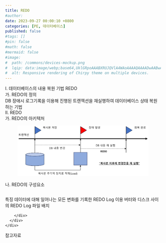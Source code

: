 ```yaml
---
title: REDO
#author: 
date: 2023-09-27 00:00:10 +0800
categories: [PE, 데이터베이스]
published: false
#tags: []
#pin: false
#math: false
#mermaid: false
#image:
#  path: /commons/devices-mockup.png
#  lqip: data:image/webp;base64,UklGRpoAAABXRUJQVlA4WAoAAAAQAAAADwAABwAAQUxQSDIAAAARL0AmbZurmr57yyIiqE8oiG0bejIYEQTgqiDA9vqnsUSI6H+oAERp2HZ65qP/VIAWAFZQOCBCAAAA8AEAnQEqEAAIAAVAfCWkAALp8sF8rgRgAP7o9FDvMCkMde9PK7euH5M1m6VWoDXf2FkP3BqV0ZYbO6NA/VFIAAAA
#  alt: Responsive rendering of Chirpy theme on multiple devices.
---
```


<div class="post-wrap">
  <div class="para">
    <div class="para-title">
      I. 데이터베이스의 내용 복원 기법 REDO
    </div>
    <div class="para-cntnt">
      <div class="para">
        <div class="para-title">
          가. REDO의 정의
        </div>
        <div class="para-cntnt">
            DB 장애시 로그기록을 이용해 진행된 트랜잭션을 재실행하여 데이터베이스 상태 복원하는 기법
        </div>
      </div>
    </div>
  </div>
  
  <div class="para">
    <div class="para-title">
      II. REDO
    </div>
    <div class="para-cntnt">
      <div class="para">
        <div class="para-title">
          가. REDO의 아키텍처
        </div>
        <div class="para-cntnt">
          <figure class="post-figure">
            <img src="/assets/img/posts/REDO.png" alt="REDO">
<!--            <figcaption>Source: Unveiling the Metaverse: Exploring Emerging Trends, Multifaceted Perspectives, and Future Challenges</figcaption>-->
          </figure>
        </div>
      </div>
      <div class="para">
        <div class="para-title">
          나. REDO의 구성요소
        </div>
        <div class="para-cntnt">
          <table class="post-table">
          </table>
          특징
  데이터에 대해 일어나는 모든 변화를 기록한 REDO Log 이용
  버터와 디스크 사이의 REDO Log 파일 배치

        </div>
      </div>
    </div>
  </div>

  <div class="refr-wrap">
    <div class="refr-title">
        참고자료
    </div>
    <ol class="refr-list">
    <!--    <li>(나현식, 최대선) <a target="_blank" href="https://scienceon.kisti.re.kr/commons/util/originalView.do?cn=JAKO202225948430499&oCn=JAKO202225948430499&dbt=JAKO&journal=NJOU00291864">메타버스 보안 위협 요소 및 대응 방안 검토</a></li>-->
    <!--    <li>(M. Uddin, S. Manickam, H. Ullah, M. Obaidat and A. Dandoush) <a target="_blank" href="https://ieeexplore.ieee.org/abstract/document/10138386">Unveiling the Metaverse: Exploring Emerging Trends, Multifaceted Perspectives, and Future Challenges</a></li>-->
    </ol>
  </div>
</div>
